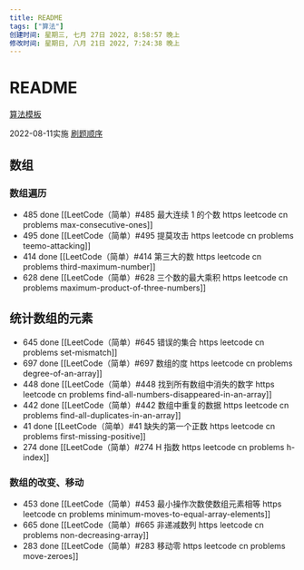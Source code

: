 ```yaml
---
title: README
tags: ["算法"]
创建时间: 星期三, 七月 27日 2022, 8:58:57 晚上
修改时间: 星期日, 八月 21日 2022, 7:24:38 晚上
---
```

# README


[算法模板](https://programmercarl.com/%E7%AE%97%E6%B3%95%E6%A8%A1%E6%9D%BF.html#%E5%85%B6%E4%BB%96%E8%AF%AD%E8%A8%80%E7%89%88%E6%9C%AC)

2022-08-11实施
[刷题顺序](https://www.zhihu.com/question/386655212/answer/2619737605)
## 数组

### 数组遍历

- 485 done [[LeetCode（简单）#485 最大连续 1 的个数 https leetcode cn problems max-consecutive-ones]]
- 495 done [[LeetCode（简单）#495 提莫攻击 https leetcode cn problems teemo-attacking]]
- 414 done [[LeetCode（简单）#414 第三大的数 https leetcode cn problems third-maximum-number]]
- 628 dene [[LeetCode（简单）#628 三个数的最大乘积 https leetcode cn problems maximum-product-of-three-numbers]]

## 统计数组的元素

- 645 done [[LeetCode（简单）#645 错误的集合 https leetcode cn problems set-mismatch]]
- 697 done [[LeetCode（简单）#697 数组的度 https leetcode cn problems degree-of-an-array]]
- 448 done [[LeetCode（简单）#448 找到所有数组中消失的数字 https leetcode cn problems find-all-numbers-disappeared-in-an-array]]
- 442 done [[LeetCode（简单）#442 数组中重复的数据 https leetcode cn problems find-all-duplicates-in-an-array]]
- 41 done [[LeetCode（简单）#41 缺失的第一个正数 https leetcode cn problems first-missing-positive]]
- 274 done [[LeetCode（简单）#274 H 指数 https leetcode cn problems h-index]]

### 数组的改变、移动
- 453 done [[LeetCode（简单）#453 最小操作次数使数组元素相等 https leetcode cn problems minimum-moves-to-equal-array-elements]]
- 665 done [[LeetCode（简单）#665 非递减数列 https leetcode cn problems non-decreasing-array]]
- 283 done [[LeetCode（简单）#283 移动零 https leetcode cn problems move-zeroes]]